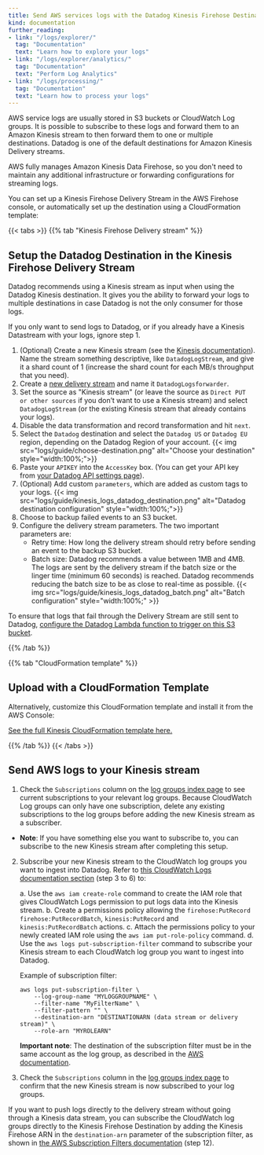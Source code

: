 ```yaml
---
title: Send AWS services logs with the Datadog Kinesis Firehose Destination
kind: documentation
further_reading:
- link: "/logs/explorer/"
  tag: "Documentation"
  text: "Learn how to explore your logs"
- link: "/logs/explorer/analytics/"
  tag: "Documentation"
  text: "Perform Log Analytics"
- link: "/logs/processing/"
  tag: "Documentation"
  text: "Learn how to process your logs"
---
```


AWS service logs are usually stored in S3 buckets or CloudWatch Log groups. It is possible to subscribe to these logs and forward them to an Amazon Kinesis stream to then forward them to one or multiple destinations. Datadog is one of the default destinations for Amazon Kinesis Delivery streams.

AWS fully manages Amazon Kinesis Data Firehose, so you don't need to maintain any additional infrastructure or forwarding configurations for streaming logs.

You can set up a Kinesis Firehose Delivery Stream in the AWS Firehose console, or automatically set up the destination using a CloudFormation template:

{{< tabs >}}
{{% tab "Kinesis Firehose Delivery stream" %}}
## Setup the Datadog Destination in the Kinesis Firehose Delivery Stream

Datadog recommends using a Kinesis stream as input when using the Datadog Kinesis destination. It gives you the ability to forward your logs to multiple destinations in case Datadog is not the only consumer for those logs.

If you only want to send logs to Datadog, or if you already have a Kinesis Datastream with your logs, ignore step 1.

1. (Optional) Create a new Kinesis stream (see the [Kinesis documentation][1]). Name the stream something descriptive, like `DatadogLogStream`, and give it a shard count of 1 (increase the shard count for each MB/s throughput that you need).
2. Create a [new delivery stream][2] and name it `DatadogLogsforwarder`.
3. Set the source as "Kinesis stream" (or leave the source as `Direct PUT or other sources` if you don’t want to use a Kinesis stream) and select `DatadogLogStream` (or the existing Kinesis stream that already contains your logs).
4. Disable the data transformation and record transformation and hit `next`.
5. Select the `Datadog` destination and select the `Datadog US` or `Datadog EU` region, depending on the Datadog Region of your account.
  {{< img src="logs/guide/choose-destination.png" alt="Choose your destination" style="width:100%;">}}
6. Paste your `APIKEY` into the `AccessKey` box. (You can get your API key from [your Datadog API settings page][3]).
7. (Optional) Add custom `parameters`, which are added as custom tags to your logs.
{{< img src="logs/guide/kinesis_logs_datadog_destination.png" alt="Datadog destination configuration" style="width:100%;">}}
8. Choose to backup failed events to an S3 bucket.
9. Configure the delivery stream parameters. The two important parameters are:
    * Retry time: How long the delivery stream should retry before sending an event to the backup S3 bucket.
    * Batch size: Datadog recommends a value between 1MB and 4MB. The logs are sent by the delivery stream if the batch size or the linger time (minimum 60 seconds) is reached. Datadog recommends reducing the batch size to be as close to real-time as possible.
    {{< img src="logs/guide/kinesis_logs_datadog_batch.png" alt="Batch configuration" style="width:100%;" >}}

To ensure that logs that fail through the Delivery Stream are still sent to Datadog, [configure the Datadog Lambda function to trigger on this S3 bucket][4].


[1]: https://docs.aws.amazon.com/kinesisanalytics/latest/dev/app-hotspots-prepare.html#app-hotspots-create-two-streams
[2]: https://console.aws.amazon.com/firehose/
[3]: https://app.datadoghq.com/account/settings#api
[4]: https://docs.datadoghq.com/logs/guide/send-aws-services-logs-with-the-datadog-lambda-function/?tab=automaticcloudformation#collecting-logs-from-s3-buckets
{{% /tab %}}

{{% tab "CloudFormation template" %}}
## Upload with a CloudFormation Template

Alternatively, customize this CloudFormation template and install it from the AWS Console:

[See the full Kinesis CloudFormation template here.][1]

[1]: /resources/json/kinesis-logs-cloudformation-template.json
{{% /tab %}}
{{< /tabs >}}

## Send AWS logs to your Kinesis stream

1. Check the `Subscriptions` column on the [log groups index page][1] to see current subscriptions to your relevant log groups. Because CloudWatch Log groups can only have one subscription, delete any existing subscriptions to the log groups before adding the new Kinesis stream as a subscriber.
  * **Note**: If you have something else you want to subscribe to, you can subscribe to the new Kinesis stream after completing this setup.
2. Subscribe your new Kinesis stream to the CloudWatch log groups you want to ingest into Datadog. Refer to [this CloudWatch Logs documentation section][2] (step 3 to 6) to:

   a. Use the `aws iam create-role` command to create the IAM role that gives CloudWatch Logs permission to put logs data into the Kinesis stream.
   b. Create a permissions policy allowing the `firehose:PutRecord` `firehose:PutRecordBatch`, `kinesis:PutRecord` and `kinesis:PutRecordBatch` actions.
   c. Attach the permissions policy to your newly created IAM role using the `aws iam put-role-policy` command.
   d. Use the `aws logs put-subscription-filter` command to subscribe your Kinesis stream to each CloudWatch log group you want to ingest into Datadog.

     Example of subscription filter:

     ```
     aws logs put-subscription-filter \
         --log-group-name "MYLOGGROUPNAME" \
         --filter-name "MyFilterName" \
         --filter-pattern "" \
         --destination-arn "DESTINATIONARN (data stream or delivery stream)" \
         --role-arn "MYROLEARN"
     ```

     **Important note**: The destination of the subscription filter must be in the same account as the log group, as described in the [AWS documentation][3].
3. Check the `Subscriptions` column in the [log groups index page][1] to confirm that the new Kinesis stream is now subscribed to your log groups.

If you want to push logs directly to the delivery stream without going through a Kinesis data stream, you can subscribe the CloudWatch log groups directly to the Kinesis Firehose Destination by adding the Kinesis Firehose ARN in the `destination-arn` parameter of the subscription filter, as shown in [the AWS Subscription Filters documentation][4] (step 12).

[1]: https://console.aws.amazon.com/cloudwatch/home
[2]: https://docs.aws.amazon.com/AmazonCloudWatch/latest/logs//SubscriptionFilters.html#DestinationKinesisExample
[3]: https://docs.aws.amazon.com/AmazonCloudWatchLogs/latest/APIReference/API_PutSubscriptionFilter.html
[4]: https://docs.aws.amazon.com/AmazonCloudWatch/latest/logs/SubscriptionFilters.html#FirehoseExample
